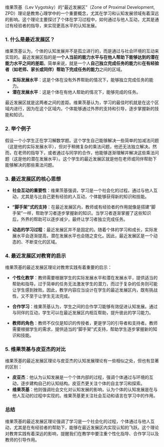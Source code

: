 维果茨基（Lev Vygotsky）的“最近发展区”（Zone of Proximal Development, ZPD）理论是教育心理学中的一个重要概念，尤其在学习和认知发展领域有着深远的影响。这个理论主要探讨了个体在学习过程中，如何通过与他人互动，尤其是通过有经验者的指导，来实现更高水平的认知发展。

### 1. 什么是最近发展区？

维果茨基认为，个体的认知发展并不是孤立进行的，而是通过与社会环境的互动来实现的。最近发展区指的是**一个人当前的能力水平与在他人帮助下能够达到的潜在能力水平之间的差距**。简单来说，就是一个人**自己独立完成任务的能力**和**在有经验者（如老师、家长或同伴）帮助下完成任务的能力**之间的区域。

- **实际发展水平**：这是个体在没有外界帮助的情况下，能够独立完成任务的能力。
- **潜在发展水平**：这是个体在有他人帮助的情况下，能够完成的任务。

最近发展区就是这两者之间的差距。维果茨基认为，学习的最佳时机就是在这个区域内进行，因为在这个区域内，个体能够通过外界的支持和引导，逐步掌握新的技能和知识。

### 2. 举个例子

假设一个小学生正在学习解数学题。这个学生自己能够解决一些简单的加减法问题（这是他的实际发展水平），但对于稍微复杂的乘法问题，他还无法独立解决。然而，在老师的指导下，或者通过与同学的合作，他能够逐渐理解并解决这些乘法问题（这是他的潜在发展水平）。这个学生的最近发展区就是他在老师或同伴帮助下能够解决的那些乘法问题。

### 3. 最近发展区的核心思想

- **社会互动的重要性**：维果茨基强调，学习是一个社会化的过程。通过与他人互动，尤其是与比自己更有经验的人互动，个体能够获得新的知识和技能。
- **“脚手架”式的支持**：在最近发展区内，教师或有经验者的作用就像是搭建“脚手架”一样，帮助学习者逐步掌握新的知识。当学习者逐渐掌握了这些知识后，外界的帮助可以逐步减少，最终让学习者独立完成任务。

- **动态的学习过程**：最近发展区并不是固定的。随着个体的学习和成长，实际发展水平会逐渐提高，潜在发展水平也会随之变化。因此，最近发展区是一个动态的、不断变化的区域。

### 4. 最近发展区对教育的启示

维果茨基的最近发展区理论对教育实践有着重要的启示：

- **个性化教学**：教师需要根据学生的实际发展水平和潜在发展水平，提供适当的帮助和指导。过于简单的任务无法激发学生的潜力，而过于复杂的任务则可能让学生感到挫败。因此，教学内容应当设计在学生的最近发展区内，既有挑战性，又不至于让学生无法完成。

- **合作学习**：维果茨基认为，学生之间的合作学习能够有效促进认知发展。通过与同伴的互动，学生可以在最近发展区内相互帮助，提升彼此的学习能力。

- **教师的角色**：教师不仅仅是知识的传授者，更是学习的引导者和支持者。教师需要根据学生的需求，提供适当的“脚手架”式支持，帮助学生逐步掌握新的知识和技能。

### 5. 维果茨基与皮亚杰的对比

维果茨基的最近发展区理论与皮亚杰的认知发展理论有一些相似之处，但也有显著的区别：

- **皮亚杰**：他认为认知发展是一个个体内部的过程，强调个体通过与环境的互动，逐步建构自己的认知结构。皮亚杰更关注个体的自主学习和探索。
- **维果茨基**：他则强调社会文化对认知发展的影响，认为个体的认知发展是在与他人互动的过程中实现的。维果茨基更关注社会互动和语言在学习中的作用。

### 总结

维果茨基的最近发展区理论强调了学习是一个社会化的过程，个体通过与他人互动，尤其是在有经验者的帮助下，能够在最近发展区内实现认知的飞跃。这个理论对教育实践有着深远的影响，提醒我们在教学中要注重个性化指导、合作学习以及教师的引导作用。
